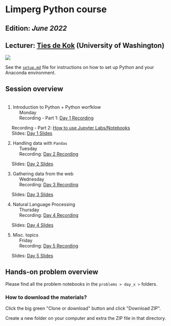 # Limperg Python course
## Edition: *June 2022*
## Lecturer: <a href="https://www.tiesdekok.com" target="_blank">Ties de Kok</a> (University of Washington)
 <a href="https://opensource.org/licenses/MIT"><img src="https://img.shields.io/badge/license-MIT-blue.svg"></a>

See the [`setup.md`](https://github.com/TiesdeKok/limperg_python/blob/master/setup.pdf) file for instructions on how to set up Python and your Anaconda environment.

## **Session overview**

<span style="display: block; padding-top: 5px"></span>

1) Introduction to Python + Python worfklow     
<span style="padding-left: 20px" class="arrow-right"></span> Monday    
<span style="padding-left: 20px" class="arrow-right"></span>Recording - Part 1: <a href="https://youtu.be/FpcIeNeGWd8" target="_blank">Day 1 Recording</a>   
<!--<span style="padding-left: 20px" class="arrow-right"></span>Demonstration - Part A: <a href="https://youtu.be/CFw2hrLV7ms" target="_blank">Day 1 Recording</a> <br>-->
<span style="padding-left: 20px" class="arrow-right"></span>Recording - Part 2: <a href="https://youtu.be/nDOhda-WSsw" target="_blank">How to use Jupyter Labs/Notebooks</a> <br>
<span style="padding-left: 20px" class="arrow-right"></span>Slides: <a href="https://www.tiesdekok.com/slides/limperg_2020/day_1/index.html" target="_blank">Day 1 Slides</a>

2) Handling data with `Pandas`  
<span style="padding-left: 20px" class="arrow-right"></span> Tuesday  
<span style="padding-left: 20px" class="arrow-right"></span>Recording: <a href="https://youtu.be/rr1KeRD57gg" target="_blank">Day 2 Recording</a>  
<!--<span style="padding-left: 20px" class="arrow-right"></span>Demonstration: <a href="https://youtu.be/dbRXOQkD2E8" target="_blank">Day 2 Recording</a> <br>-->
<span style="padding-left: 20px" class="arrow-right"></span>Slides: <a href="https://www.tiesdekok.com/slides/limperg_2020/day_2/index.html" target="_blank">Day 2 Slides</a>

3) Gathering data from the web  
<span style="padding-left: 20px" class="arrow-right"></span> Wednesday     
<span style="padding-left: 20px" class="arrow-right"></span>Recording: <a href="https://youtu.be/ADeBwjPy59Y" target="_blank">Day 3 Recording</a>   
<!--<span style="padding-left: 20px" class="arrow-right"></span>Demonstration: <a href="https://youtu.be/ES9pKYIz_hs" target="_blank">Day 3 Recording</a> <br>-->
<span style="padding-left: 20px" class="arrow-right"></span>Slides: <a href="https://www.tiesdekok.com/slides/limperg_2020/day_3/index.html" target="_blank">Day 3 Slides</a>

4) Natural Language Processing   
<span style="padding-left: 20px" class="arrow-right"></span> Thursday   
<span style="padding-left: 20px" class="arrow-right"></span>Recording: <a href="https://youtu.be/qQsFdSSSFRk" target="_blank">Day 4 Recording</a>   
<!--<span style="padding-left: 20px" class="arrow-right"></span>Demonstration: <a href="https://youtu.be/jU6wsGXtx14" target="_blank">Day 4 Recording</a> <br>-->
<span style="padding-left: 20px" class="arrow-right"></span>Slides: <a href="https://www.tiesdekok.com/slides/limperg_2020/day_4/index.html" target="_blank">Day 4 Slides</a>

5) Misc. topics  
<span style="padding-left: 20px" class="arrow-right"></span> Friday  
<span style="padding-left: 20px" class="arrow-right"></span>Recording: <a href="https://youtu.be/9kI-IfOd24g" target="_blank">Day 5 Recording</a>  
<!--<span style="padding-left: 20px" class="arrow-right"></span>Demonstration: <a href="https://youtu.be/oxPRU9D6QvM" target="_blank">Day 5 Recording</a> <br>-->
<span style="padding-left: 20px" class="arrow-right"></span>Slides: <a href="https://www.tiesdekok.com/slides/limperg_2020/day_5/index.html" target="_blank">Day 5 Slides</a>

## Hands-on problem overview  

Please find all the problem notebooks in the `problems > day_x >` folders.

### How to download the materials? 

Click the big green "Clone or download" button and click "Download ZIP".

Create a new folder on your computer and extra the ZIP file in that directory. 
